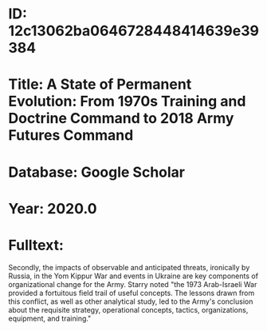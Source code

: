 # ID: 12c13062ba0646728448414639e39384
# Title: A State of Permanent Evolution: From 1970s Training and Doctrine Command to 2018 Army Futures Command
# Database: Google Scholar
# Year: 2020.0
# Fulltext:
Secondly, the impacts of observable and anticipated threats, ironically by Russia, in the Yom Kippur War and events in Ukraine are key components of organizational change for the Army.
Starry noted "the 1973 Arab-Israeli War provided a fortuitous field trail of useful concepts.
The lessons drawn from this conflict, as well as other analytical study, led to the Army's conclusion about the requisite strategy, operational concepts, tactics, organizations, equipment, and training."